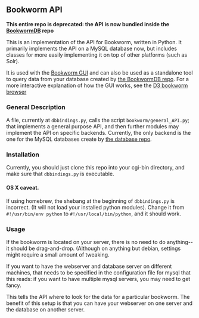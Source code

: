 ## Bookworm API

**This entire repo is deprecated: the API is now bundled inside the [BookwormDB](github.com/bookworm-project/bookwormDB) repo**


This is an implementation of the API for Bookworm, written in Python. It primarily implements the API on a MySQL database now, but includes classes for more easily implementing it on top of other platforms (such as Solr).

It is used with the [Bookworm GUI](https://github.com/Bookworm-project/BookwormGUI) and can also be used as a standalone tool to query data from your database created by [the BookwormDB repo](https://github.com/Bookworm-project/BookwormDB).
For a more interactive explanation of how the GUI works, see the [D3 bookworm browser](http://benschmidt.org/beta/APISandbox)

### General Description

A file, currently at `dbbindings.py`, calls the script `bookworm/general_API.py`; that implements a general purpose API, and then further modules may implement the API on specific backends. Currently, the only backend is the one for the MySQL databases create by [the database repo](http://github.com/bookworm-project/BookwormDB).


### Installation

Currently, you should just clone this repo into your cgi-bin directory, and make sure that `dbbindings.py` is executable.

#### OS X caveat.

If using homebrew, the shebang at the beginning of `dbbindings.py` is incorrect. (It will not load your installed python modules). Change it from `#!/usr/bin/env python` to `#!/usr/local/bin/python`, and it should work.

### Usage

If the bookworm is located on your server, there is no need to do anything--it should be drag-and-drop. (Although on anything but debian, settings might require a small amount of tweaking.

If you want to have the webserver and database server on different machines, that needs to be specified in the configuration file for mysql that this reads: if you want to have multiple mysql servers, you may need to get fancy.

This tells the API where to look for the data for a particular bookworm. The benefit of this setup is that you can have your webserver on one server and the database on another server.

